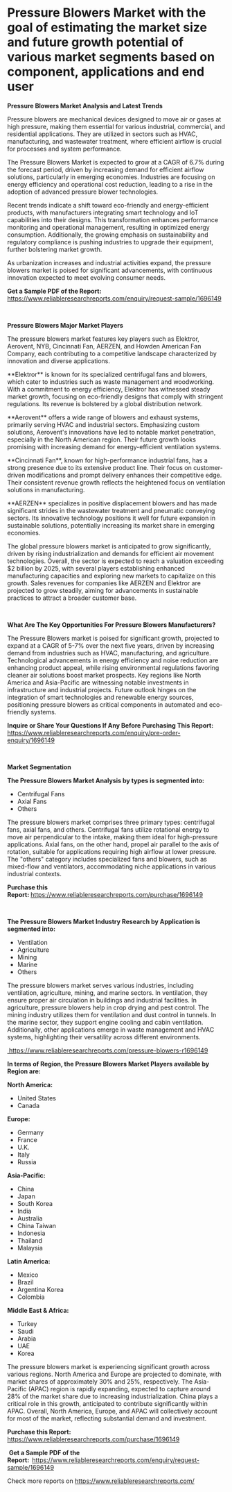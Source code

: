 <p><h1>Pressure Blowers Market with the goal of estimating the market size and future growth potential of various market segments based on component, applications and end user</h1></p><p><strong>Pressure Blowers Market Analysis and Latest Trends</strong></p>
<p><p>Pressure blowers are mechanical devices designed to move air or gases at high pressure, making them essential for various industrial, commercial, and residential applications. They are utilized in sectors such as HVAC, manufacturing, and wastewater treatment, where efficient airflow is crucial for processes and system performance.</p><p>The Pressure Blowers Market is expected to grow at a CAGR of 6.7% during the forecast period, driven by increasing demand for efficient airflow solutions, particularly in emerging economies. Industries are focusing on energy efficiency and operational cost reduction, leading to a rise in the adoption of advanced pressure blower technologies. </p><p>Recent trends indicate a shift toward eco-friendly and energy-efficient products, with manufacturers integrating smart technology and IoT capabilities into their designs. This transformation enhances performance monitoring and operational management, resulting in optimized energy consumption. Additionally, the growing emphasis on sustainability and regulatory compliance is pushing industries to upgrade their equipment, further bolstering market growth. </p><p>As urbanization increases and industrial activities expand, the pressure blowers market is poised for significant advancements, with continuous innovation expected to meet evolving consumer needs.</p></p>
<p><strong>Get a Sample PDF of the Report:&nbsp;</strong> <a href="https://www.reliableresearchreports.com/enquiry/request-sample/1696149?utm_campaign=3111&utm_medium=2&utm_source=Github&utm_content=ia&utm_term=11042025&utm_id=pressure-blowers">https://www.reliableresearchreports.com/enquiry/request-sample/1696149</a></p>
<p>&nbsp;</p>
<p><strong>Pressure Blowers Major Market Players</strong></p>
<p><p>The pressure blowers market features key players such as Elektror, Aerovent, NYB, Cincinnati Fan, AERZEN, and Howden American Fan Company, each contributing to a competitive landscape characterized by innovation and diverse applications. </p><p>**Elektror** is known for its specialized centrifugal fans and blowers, which cater to industries such as waste management and woodworking. With a commitment to energy efficiency, Elektror has witnessed steady market growth, focusing on eco-friendly designs that comply with stringent regulations. Its revenue is bolstered by a global distribution network.</p><p>**Aerovent** offers a wide range of blowers and exhaust systems, primarily serving HVAC and industrial sectors. Emphasizing custom solutions, Aerovent's innovations have led to notable market penetration, especially in the North American region. Their future growth looks promising with increasing demand for energy-efficient ventilation systems.</p><p>**Cincinnati Fan**, known for high-performance industrial fans, has a strong presence due to its extensive product line. Their focus on customer-driven modifications and prompt delivery enhances their competitive edge. Their consistent revenue growth reflects the heightened focus on ventilation solutions in manufacturing.</p><p>**AERZEN** specializes in positive displacement blowers and has made significant strides in the wastewater treatment and pneumatic conveying sectors. Its innovative technology positions it well for future expansion in sustainable solutions, potentially increasing its market share in emerging economies.</p><p>The global pressure blowers market is anticipated to grow significantly, driven by rising industrialization and demands for efficient air movement technologies. Overall, the sector is expected to reach a valuation exceeding $2 billion by 2025, with several players establishing enhanced manufacturing capacities and exploring new markets to capitalize on this growth. Sales revenues for companies like AERZEN and Elektror are projected to grow steadily, aiming for advancements in sustainable practices to attract a broader customer base.</p></p>
<p>&nbsp;</p>
<p><strong>What Are The Key Opportunities For Pressure Blowers Manufacturers?</strong></p>
<p><p>The Pressure Blowers market is poised for significant growth, projected to expand at a CAGR of 5-7% over the next five years, driven by increasing demand from industries such as HVAC, manufacturing, and agriculture. Technological advancements in energy efficiency and noise reduction are enhancing product appeal, while rising environmental regulations favoring cleaner air solutions boost market prospects. Key regions like North America and Asia-Pacific are witnessing notable investments in infrastructure and industrial projects. Future outlook hinges on the integration of smart technologies and renewable energy sources, positioning pressure blowers as critical components in automated and eco-friendly systems.</p></p>
<p><strong>Inquire or Share Your Questions If Any Before Purchasing This Report:</strong> <a href="https://www.reliableresearchreports.com/enquiry/pre-order-enquiry/1696149?utm_campaign=3111&utm_medium=2&utm_source=Github&utm_content=ia&utm_term=11042025&utm_id=pressure-blowers">https://www.reliableresearchreports.com/enquiry/pre-order-enquiry/1696149</a></p>
<p>&nbsp;</p>
<p><strong>Market Segmentation</strong></p>
<p><strong>The Pressure Blowers Market Analysis by types is segmented into:</strong></p>
<p><ul><li>Centrifugal Fans</li><li>Axial Fans</li><li>Others</li></ul></p>
<p><p>The pressure blowers market comprises three primary types: centrifugal fans, axial fans, and others. Centrifugal fans utilize rotational energy to move air perpendicular to the intake, making them ideal for high-pressure applications. Axial fans, on the other hand, propel air parallel to the axis of rotation, suitable for applications requiring high airflow at lower pressure. The "others" category includes specialized fans and blowers, such as mixed-flow and ventilators, accommodating niche applications in various industrial contexts.</p></p>
<p><strong>Purchase this Report:&nbsp;</strong><a href="https://www.reliableresearchreports.com/purchase/1696149?utm_campaign=3111&utm_medium=2&utm_source=Github&utm_content=ia&utm_term=11042025&utm_id=pressure-blowers">https://www.reliableresearchreports.com/purchase/1696149</a></p>
<p>&nbsp;</p>
<p><strong>The Pressure Blowers Market Industry Research by Application is segmented into:</strong></p>
<p><ul><li>Ventilation</li><li>Agriculture</li><li>Mining</li><li>Marine</li><li>Others</li></ul></p>
<p><p>The pressure blowers market serves various industries, including ventilation, agriculture, mining, and marine sectors. In ventilation, they ensure proper air circulation in buildings and industrial facilities. In agriculture, pressure blowers help in crop drying and pest control. The mining industry utilizes them for ventilation and dust control in tunnels. In the marine sector, they support engine cooling and cabin ventilation. Additionally, other applications emerge in waste management and HVAC systems, highlighting their versatility across different environments.</p></p>
<p><a href="https://www.reliableresearchreports.com/pressure-blowers-r1696149?utm_campaign=3111&utm_medium=2&utm_source=Github&utm_content=ia&utm_term=11042025&utm_id=pressure-blowers">&nbsp;https://www.reliableresearchreports.com/pressure-blowers-r1696149</a></p>
<p><strong>In terms of Region, the Pressure Blowers Market Players available by Region are:</strong></p>
<p>
    <p> <strong> North America: </strong>
        <ul>
            <li>United States</li>
            <li>Canada</li>
        </ul>
        </p> 
    <p> <strong> Europe: </strong>
        <ul>
            <li>Germany</li>
            <li>France</li>
            <li>U.K.</li>
            <li>Italy</li>
            <li>Russia</li>
        </ul>
        </p> 
    <p> <strong> Asia-Pacific: </strong>
        <ul>
            <li>China</li>
            <li>Japan</li>
            <li>South Korea</li>
            <li>India</li>
            <li>Australia</li>
            <li>China Taiwan</li>
            <li>Indonesia</li>
            <li>Thailand</li>
            <li>Malaysia</li>
        </ul>
        </p> 
    <p> <strong> Latin America: </strong>
        <ul>
            <li>Mexico</li>
            <li>Brazil</li>
            <li>Argentina Korea</li>
            <li>Colombia</li>
        </ul>
        </p> 
    <p> <strong> Middle East & Africa: </strong>
        <ul>
            <li>Turkey</li>
            <li>Saudi</li>
            <li>Arabia</li>
            <li>UAE</li>
            <li>Korea</li>
        </ul>
    </p>
    </p>
<p><p>The pressure blowers market is experiencing significant growth across various regions. North America and Europe are projected to dominate, with market shares of approximately 30% and 25%, respectively. The Asia-Pacific (APAC) region is rapidly expanding, expected to capture around 28% of the market share due to increasing industrialization. China plays a critical role in this growth, anticipated to contribute significantly within APAC. Overall, North America, Europe, and APAC will collectively account for most of the market, reflecting substantial demand and investment.</p></p>
<p><strong>Purchase this Report: </strong><a href="https://www.reliableresearchreports.com/purchase/1696149?utm_campaign=3111&utm_medium=2&utm_source=Github&utm_content=ia&utm_term=11042025&utm_id=pressure-blowers">https://www.reliableresearchreports.com/purchase/1696149</a></p>
<p>&nbsp;<strong>Get a Sample PDF of the Report:&nbsp;&nbsp;</strong><a href="https://www.reliableresearchreports.com/enquiry/request-sample/1696149?utm_campaign=3111&utm_medium=2&utm_source=Github&utm_content=ia&utm_term=11042025&utm_id=pressure-blowers">https://www.reliableresearchreports.com/enquiry/request-sample/1696149</a></p>
<p><strong></strong></p>
<p>Check more reports on <a href="https://www.reliableresearchreports.com/?utm_campaign=3111&utm_medium=2&utm_source=Github&utm_content=ia&utm_term=11042025&utm_id=pressure-blowers">https://www.reliableresearchreports.com/</a></p>